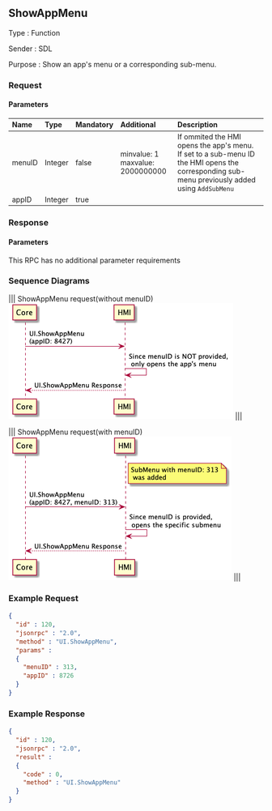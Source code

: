## ShowAppMenu

Type
: Function

Sender
: SDL

Purpose
: Show an app's menu or a corresponding sub-menu.

### Request

#### Parameters

|Name|Type|Mandatory|Additional|Description|
|:---|:---|:--------|:---------|:----------|
|menuID|Integer|false|minvalue: 1<br>maxvalue: 2000000000|If ommited the HMI opens the app's menu.<br>If set to a sub-menu ID the HMI opens the corresponding sub-menu previously added using `AddSubMenu`|
|appID|Integer|true|||

### Response

#### Parameters

This RPC has no additional parameter requirements

### Sequence Diagrams
|||
ShowAppMenu request(without menuID)
![ShowAppMenu](./assets/ShowAppMenu.png)
|||

|||
ShowAppMenu request(with menuID)
![ShowAppMenu](./assets/ShowAppMenu_MenuID.png)
|||

### Example Request

```json
{
  "id" : 120,
  "jsonrpc" : "2.0",
  "method" : "UI.ShowAppMenu",
  "params" :
  {
    "menuID" : 313,
    "appID" : 8726
  }
}
```
### Example Response

```json
{
  "id" : 120,
  "jsonrpc" : "2.0",
  "result" :
  {
    "code" : 0,
    "method" : "UI.ShowAppMenu"
  }
}
```
